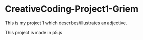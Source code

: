 # CreativeCoding-Project1-Griem

This is my project 1 which describes/illustrates an adjective.

This project is made in p5.js